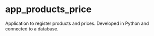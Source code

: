# app_products_price
Application to register products and prices. Developed in Python and connected to a database.
